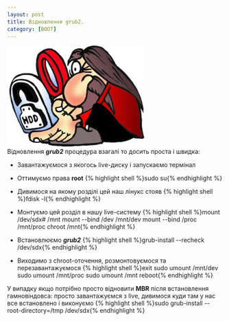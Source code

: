 ```yaml
---
layout: post
title: Відновлення grub2.
category: [BOOT]
---
```

![grub](/assets/media/grub.webp?style=head)  
Відновлення ***grub2*** процедура взагалі то досить проста і швидка: <!--more-->

- Завантажуємося з якогось live-диску і запускаємо термінал
- Оттимуємо права **root**
    {% highlight shell %}sudo su{% endhighlight %}

- Дивимося на якому розділі цей наш лінукс стояв
    {% highlight shell %}fdisk -l{% endhighlight %}

- Монтуємо цей розділ в нашу live-систему
    {% highlight shell %}mount /dev/sdx# /mnt
mount --bind /dev /mnt/dev
mount --bind /proc /mnt/proc
chroot /mnt{% endhighlight %}

- Встановлюємо ***grub2***
    {% highlight shell %}grub-install --recheck /dev/sdx{% endhighlight %}

- Виходимо з chroot-оточення, розмонтовуємося та перезавантажуємося
    {% highlight shell %}exit
sudo umount /mnt/dev
sudo umount /mnt/proc
sudo umount /mnt
reboot{% endhighlight %}

У випадку якщо потрібно просто відновити **MBR** після встановлення гамновіндовса:
просто завантажуємся з live, дивимося куди там у нас все встановлено і виконуємо
    {% highlight shell %}sudo grub-install --root-directory=/tmp /dev/sdх{% endhighlight %}
